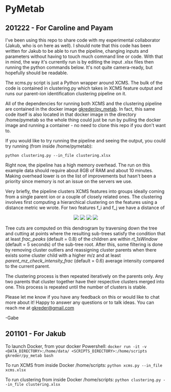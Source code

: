 # PyMetab

## 201222 - For Caroline and Payam

I've been using this repo to share code with my experimental collaborator (Jakub, who is on here as well). I should note that this code has been written for Jakub to be able to run the pipeline, changing inputs and parameters without having to touch much command line or code. With that in mind, the way it's currently run is by editing the input .xlsx files then running the python commands below. It's not quite camera-ready, but hopefully should be readable. 

The xcms.py script is just a Python wrapper around XCMS. The bulk of the code is contained in clustering.py which takes in XCMS feature output and
runs our parent-ion identification clustering pipeline on it. 

All of the dependencies for running both XCMS and the clustering pipeline are contained in the docker image [gkreder/py_metab](https://hub.docker.com/r/gkreder/py_metab). In fact, this same code itself is also located in that docker image in the directory /home/pymetab so the whole thing could just be run by pulling the docker image and running a container - no need to clone this repo if you don't want to. 

If you would like to try running the pipeline and seeing the output, you could try running (from inside /home/pymetab): 

```python clustering.py --in_file clustering.xlsx```

Right now, the pipeline has a high memory overhead. The run on this example data should require about 8GB of RAM and about 10 minutes. Making overhead lower is on the list of improvements but hasn't been a priority since memory is not an issue on the servers we use. 

Very briefly, the pipeline clusters XCMS features into groups ideally coming from a single parent ion or a couple of closely related ones. The clustering involves first computing a hierarchical clustering on the features using a distance metric we wrote. For two features f_i and f_j we have a distance of 

<p align="center">
<img src="https://render.githubusercontent.com/render/math?math=d(f_i,f_j) = (1- R_{i,j}) %2B \alpha \left(1 - \exp\left(\frac{-\rho_{i,j}}{\tau}\right)\right)">    
<img src="https://render.githubusercontent.com/render/math?math=\rho_{i,j} = \sqrt{\frac{1}{n} \sum_{k = 1}^{n} (t_{i,k} - t_{j,k})^2}">    
<img src="https://render.githubusercontent.com/render/math?math=R_{i,j} = \text{Pearson Correlation between feature i and feature j calculated across overlapping samples}">    
<img src="https://render.githubusercontent.com/render/math?math=t_{i,k} = \text{Retention time of feature i for sample k}">  

</p>

Tree cuts are computed on this dendrogram by traversing down the tree and cutting at points where the resulting sub-trees satisfy the condition that at least *frac_peaks* (default = 0.8) of the children are within *rt_1sWindow* (default = 5 seconds) of the sub-tree root. After this, some filtering is done by removing cluster outliers and reassigning cluster parents when there exists some cluster child with a higher m/z and at least *parent_mz_check_intensity_frac* (default = 0.6) average intensity compared to the current parent. 

The clustering process is then repeated iteratively on the parents only. Any two parents that cluster together have their respective clusters merged into one. This process is repeated until the number of clusters is stable. 

Please let me know if you have any feedback on this or would like to chat more about it! Happy to answer any questions or to talk ideas. You can reach me at gkreder@gmail.com

-Gabe

## 201101 - For Jakub

To launch Docker, from your docker Powershell:
```docker run -it -v <DATA_DIRECTORY>:/home/data/ <SCRIPTS_DIRECTORY>:/home/scripts gkreder/py_metab bash```

To run XCMS from inside Docker /home/scripts:
```python xcms.py --in_file xcms.xlsx```

To run clustering from inside Docker /home/scripts:
```python clustering.py --in_file clustering.xlsx```

